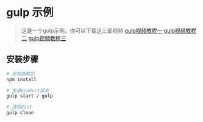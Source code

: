 # gulp 示例


> 这是一个gulp示例，你可以下载这三部视频
[gulp视频教程一](https://pan.baidu.com/s/1qYz2Ahm "悬停显示")
[gulp视频教程二](https://pan.baidu.com/s/1gfiQl6F "悬停显示")
[gulp视频教程三](https://pan.baidu.com/s/1hs5OKjM "悬停显示")

## 安装步骤

``` bash
# 安装依赖包
npm install

# 生成product版本
gulp start / gulp

# 清除dist
gulp clean

```
